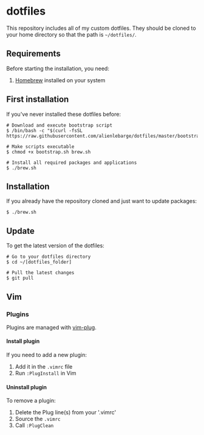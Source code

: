 # dotfiles

This repository includes all of my custom dotfiles. They should be cloned to
your home directory so that the path is `~/dotfiles/`.

## Requirements

Before starting the installation, you need:
1. [Homebrew](https://brew.sh/) installed on your system

## First installation

If you've never installed these dotfiles before:

    # Download and execute bootstrap script
    $ /bin/bash -c "$(curl -fsSL https://raw.githubusercontent.com/alienlebarge/dotfiles/master/bootstrap.sh)"

    # Make scripts executable
    $ chmod +x bootstrap.sh brew.sh

    # Install all required packages and applications
    $ ./brew.sh

## Installation

If you already have the repository cloned and just want to update packages:

    $ ./brew.sh

## Update

To get the latest version of the dotfiles:

    # Go to your dotfiles directory
    $ cd ~/[dotfiles_folder]

    # Pull the latest changes
    $ git pull

## Vim

### Plugins

Plugins are managed with [vim-plug](https://github.com/junegunn/vim-plug).

#### Install plugin

If you need to add a new plugin:
1. Add it in the `.vimrc` file
2. Run `:PlugInstall` in Vim

#### Uninstall plugin

To remove a plugin:
1. Delete the Plug line(s) from your '.vimrc'
2. Source the `.vimrc`
3. Call `:PlugClean`

